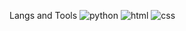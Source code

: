 Langs and Tools ![python](https://user-images.githubusercontent.com/102765012/161145293-ecb6f0ec-5137-4e57-b6de-ac4972c2c091.jpg) ![html](https://user-images.githubusercontent.com/102765012/161145396-b4f5662a-852c-45ba-bcb9-413206c25095.jpg) ![css](https://user-images.githubusercontent.com/102765012/161145451-a26d4a5a-000d-4f46-8248-82ec44bc05b1.jpg)


